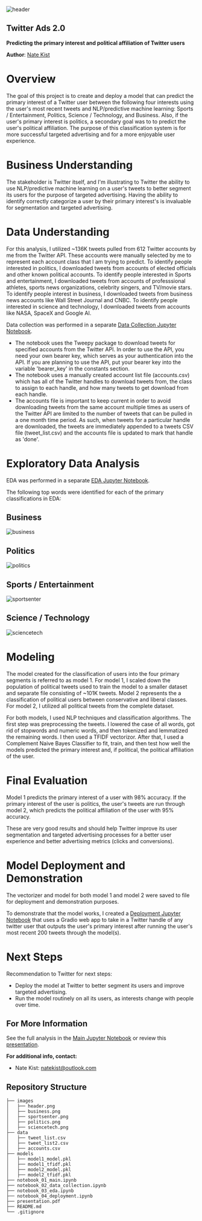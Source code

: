 ![header](./images/header.png)

## Twitter Ads 2.0
**Predicting the primary interest and political affiliation of Twitter users**

**Author**: [Nate Kist](mailto:natekist@outlook.com)
# Overview

The goal of this project is to create and deploy a model that can predict the primary interest of a Twitter user between the following four interests using the user's most recent tweets and NLP/predictive machine learning: Sports / Entertainment, Politics, Science / Technology, and Business. Also, if the user's primary interest is politics, a secondary goal was to to predict the user's political affiliation.  The purpose of this classification system is for more successful targeted advertising and for a more enjoyable user experience.

# Business Understanding 

The stakeholder is Twitter itself, and I'm illustrating to Twitter the ability to use NLP/predictive machine learning on a user's tweets to better segment its users for the purpose of targeted advertising.  Having the ability to identify correctly categorize a user by their primary interest's is invaluable for segmentation and targeted advertising.

# Data Understanding
For this analysis, I utilized ~136K tweets pulled from 612 Twitter accounts by me from the Twitter API. These accounts were manually selected by me to represent each account class that I am trying to predict. To identify people interested in politics, I downloaded tweets from accounts of elected officials and other known political accounts.  To identify people interested in Sports and entertainment, I downloaded tweets from accounts of professsional athletes, sports news organizations, celebrity singers, and TV/movie stars.  To identify people interest in business, I downloaded tweets from business news accounts like Wall Street Journal and CNBC.  To identify people interested in science and technology, I downloaded tweets from accounts like NASA, SpaceX and Google AI.     

Data collection was performed in a separate [Data Collection Jupyter Notebook](./notebook_02_data_collection.ipynb). 
- The notebook uses the Tweepy package to download tweets for specified accounts from the Twitter API. In order to use the API, you need your own bearer key, which serves as your authentication into the API. If you are planning to use the API, put your bearer key into the variable 'bearer_key' in the constants section.  
- The notebook uses a manually created account list file (accounts.csv) which has all of the Twitter handles to download tweets from, the class to assign to each handle, and how many tweets to get download from each handle.
- The accounts file is important to keep current in order to avoid downloading tweets from the same account multiple times as users of the Twitter API are limited to the number of tweets that can be pulled in a one month time period. As such, when tweets for a particular handle are downloaded, the tweets are immediately appended to a tweets CSV file (tweet_list.csv) and the accounts file is updated to mark that handle as 'done'.

# Exploratory Data Analysis
EDA was performed in a separate [EDA Jupyter Notebook](./notebook_03_eda.ipynb). 

The following top words were identified for each of the primary classifications in EDA:

## Business
![business](./images/business.png)

## Politics
![politics](./images/politics.png)

## Sports / Entertainment
![sportsenter](./images/sportsenter.png)

## Science / Technology
![sciencetech](./images/sciencetech.png)

# Modeling
The model created for the classification of users into the four primary segments is referred to as model 1. For model 1, I scaled down the population of political tweets used to train the model to a smaller dataset and separate file consisting of ~101K tweets.  Model 2 represents the a classification of political users between conservative and liberal classes. For model 2, I utilized all political tweets from the complete dataset.

For both models, I used NLP techniques and classification algorithms. The first step was preprocessing the tweets.  I lowered the case of all words, got rid of stopwords and numeric words, and then tokenized and lemmatized the remaining words.  I then used a TFIDF vectorizor.  After that, I used a Complement Naive Bayes Classifier to fit, train, and then test how well the models predicted the primary interest and, if political, the political affiliation of the user.   

# Final Evaluation

Model 1 predicts the primary interest of a user with 98% accuracy. If the primary interest of the user is politics, the user's tweets are run through model 2, which predicts the political affiliation of the user with 95% accuracy.

These are very good results and should help Twitter improve its user segmentation and targeted advertising processes for a better user experience and better advertising metrics (clicks and conversions).

# Model Deployment and Demonstration
The vectorizer and model for both model 1 and model 2 were saved to file for deployment and demonstration purposes.    

To demonstrate that the model works, I created a [Deployment Jupyter Notebook](./notebook_04_deployment.ipynb) that uses a Gradio web app to take in a Twitter handle of any twitter user that outputs the user's primary interest after running the user's most recent 200 tweets through the model(s).    

# Next Steps
Recommendation to Twitter for next steps: 
- Deploy the model at Twitter to better segment its users and improve targeted advertising.
- Run the model routinely on all its users, as interests change with people over time.

## For More Information   

See the full analysis in the [Main Jupyter Notebook](./notebook_01_main.ipynb) or review this [presentation](./presentation.pdf).

**For additional info, contact:**
- Nate Kist: natekist@outlook.com

## Repository Structure

```
├── images
│   ├── header.png
│   ├── business.png
│   ├── sportsenter.png
│   ├── politics.png
│   ├── sciencetech.png
├── data
│   ├── tweet_list.csv
│   ├── tweet_list2.csv
│   ├── accounts.csv
├── models
│   ├── model1_model.pkl
│   ├── model1_tfidf.pkl
│   ├── model2_model.pkl
│   ├── model2_tfidf.pkl
├── notebook_01_main.ipynb
├── notebook_02_data_collection.ipynb
├── notebook_03_eda.ipynb
├── notebook_04_deployment.ipynb
├── presentation.pdf
├── README.md
└── .gitignore
```



